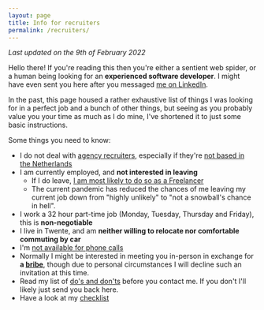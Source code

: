 ```yaml
---
layout: page
title: Info for recruiters
permalink: /recruiters/
---
```


*Last updated on the 9th of February 2022*

Hello there! If you're reading this then you're either a sentient web spider, or a human being looking for 
an **experienced software developer**. I might have even sent you here after you messaged
 [me on LinkedIn](https://www.linkedin.com/in/jeroen-steenbeeke-1b13676/). 
 
In the past, this page housed a rather exhaustive list of things I was looking for in a perfect job 
and a bunch of other things, but seeing as you probably value you your time as much as I do mine, I've 
shortened it to just some basic instructions.

Some things you need to know:

 * I do not deal with [agency recruiters](/recruiters/no-agency-recruiters), especially if they're [not based in the Netherlands](/recruiters/no-agency-recruiters#foreign-recruiters)
 * I am currently employed, and **not interested in leaving**
   * If I do leave, [I am most likely to do so as a Freelancer](/recruiters/about-freelancing)
   * The current pandemic has reduced the chances of me leaving  my current job down from "highly unlikely" to "not a snowball's chance in hell".
 * I work a 32 hour part-time job (Monday, Tuesday, Thursday and Friday), this is **non-negotiable**
 * I live in Twente, and am **neither willing to relocate nor comfortable commuting by car**
 * I'm [not available for phone calls](/recruiters/fuck-phonecalls)
 * Normally I might be interested in meeting you in-person in exchange for **a [bribe](/recruiters/bribes)**, though due to personal circumstances I will decline such an invitation at this time.
 * Read my list of [do's and don'ts](/recruiters/dos-donts) before you contact me. If you don't I'll likely just send you back here.
 * Have a look at my [checklist](/recruiters/checklist)
